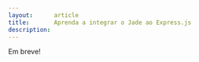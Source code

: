 ```yaml
---
layout:      article
title:       Aprenda a integrar o Jade ao Express.js
description: 
---
```


Em breve!

<!--

https://github.com/strongloop/express/blob/master/examples/jade/index.js

http://www.franz-enzenhofer.com/jade

-->


